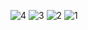 ![4](https://github.com/lombrozomir/postman/assets/92676423/e0b201b8-21db-4e36-a0e6-1e58116b885f)
![3](https://github.com/lombrozomir/postman/assets/92676423/57e8e9d9-fab9-4126-87cc-6be8930884af)
![2](https://github.com/lombrozomir/postman/assets/92676423/6a4359c3-32eb-4b42-86e3-4e39344070fa)
![1](https://github.com/lombrozomir/postman/assets/92676423/98f1ebc7-c034-473f-8ede-6f7c02ae8f24)
